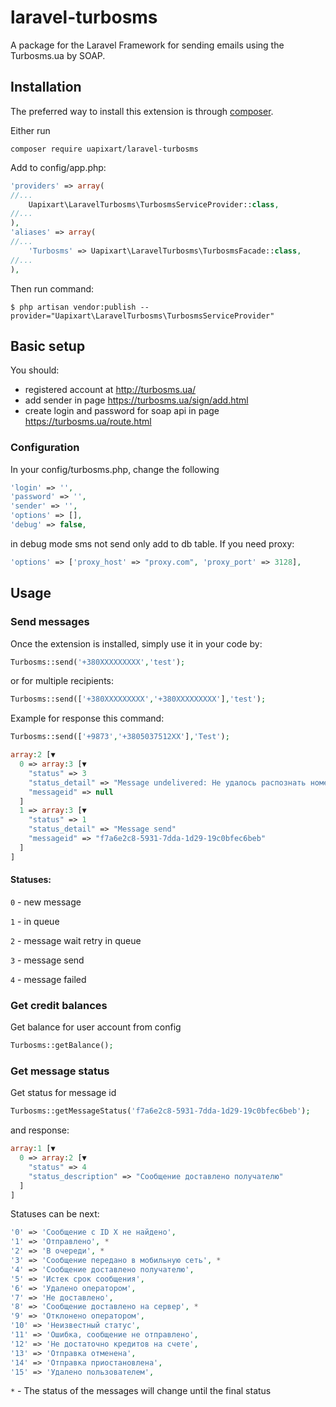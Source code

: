 laravel-turbosms
=============
A package for the Laravel Framework for sending emails using the Turbosms.ua by SOAP.

Installation
------------
The preferred way to install this extension is through [composer](http://getcomposer.org/download/).

Either run
```shell
composer require uapixart/laravel-turbosms
```
Add to config/app.php:
```php
'providers' => array(
//...
    Uapixart\LaravelTurbosms\TurbosmsServiceProvider::class,
//...
),
'aliases' => array(
//...
    'Turbosms' => Uapixart\LaravelTurbosms\TurbosmsFacade::class,
//...
),
```
Then run command:
```shell
$ php artisan vendor:publish --provider="Uapixart\LaravelTurbosms\TurbosmsServiceProvider"
```
## Basic setup

You should:
* registered account at http://turbosms.ua/
* add sender in page https://turbosms.ua/sign/add.html
* create login and password for soap api in page https://turbosms.ua/route.html

### Configuration

In your config/turbosms.php, change the following
```php
'login' => '',
'password' => '',
'sender' => '',
'options' => [],
'debug' => false,
```
in debug mode sms not send only add to db table.
If you need proxy:
```php
'options' => ['proxy_host' => "proxy.com", 'proxy_port' => 3128],
```

## Usage

### Send messages
Once the extension is installed, simply use it in your code by:
```php
Turbosms::send('+380XXXXXXXXX','test');
```
or for multiple recipients:
```php
Turbosms::send(['+380XXXXXXXXX','+380XXXXXXXXX'],'test');
```

Example for response this command:
```php
Turbosms::send(['+9873','+3805037512XX'],'Test');
```

```php
array:2 [▼
  0 => array:3 [▼
    "status" => 3
    "status_detail" => "Message undelivered: Не удалось распознать номер получателя "+9873""
    "messageid" => null
  ]
  1 => array:3 [▼
    "status" => 1
    "status_detail" => "Message send"
    "messageid" => "f7a6e2c8-5931-7dda-1d29-19c0bfec6beb"
  ]
]
```
#### Statuses:
`0` - new message

`1` - in queue

`2` - message wait retry in queue

`3` - message send

`4` - message failed




### Get credit balances
Get balance for user account from config
```php
Turbosms::getBalance();
```

### Get message status
Get status for message id
```php
Turbosms::getMessageStatus('f7a6e2c8-5931-7dda-1d29-19c0bfec6beb');
```
and response:
```php
array:1 [▼
  0 => array:2 [▼
    "status" => 4
    "status_description" => "Сообщение доставлено получателю"
  ]
]
```
Statuses can be next:
```php
'0' => 'Сообщение с ID X не найдено',
'1' => 'Отправлено', *
'2' => 'В очереди', *
'3' => 'Сообщение передано в мобильную сеть', *
'4' => 'Сообщение доставлено получателю',
'5' => 'Истек срок сообщения',
'6' => 'Удалено оператором',
'7' => 'Не доставлено',
'8' => 'Сообщение доставлено на сервер', *
'9' => 'Отклонено оператором',
'10' => 'Неизвестный статус',
'11' => 'Ошибка, сообщение не отправлено',
'12' => 'Не достаточно кредитов на счете',
'13' => 'Отправка отменена',
'14' => 'Отправка приостановлена',
'15' => 'Удалено пользователем',
```
`*` - The status of the messages will change until the final status
